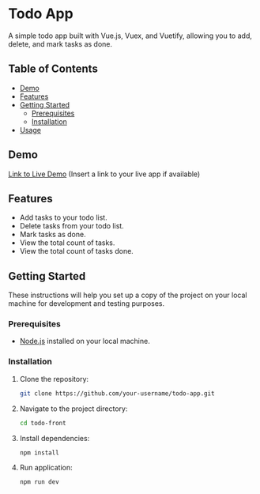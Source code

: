 # Todo App

A simple todo app built with Vue.js, Vuex, and Vuetify, allowing you to add, delete, and mark tasks as done.

## Table of Contents

- [Demo](#demo)
- [Features](#features)
- [Getting Started](#getting-started)
  - [Prerequisites](#prerequisites)
  - [Installation](#installation)
- [Usage](#usage)


## Demo

[Link to Live Demo](https://euphonious-sable-6a05e9.netlify.app/) (Insert a link to your live app if available)


## Features

- Add tasks to your todo list.
- Delete tasks from your todo list.
- Mark tasks as done.
- View the total count of tasks.
- View the total count of tasks done.

## Getting Started

These instructions will help you set up a copy of the project on your local machine for development and testing purposes.

### Prerequisites

- [Node.js](https://nodejs.org/) installed on your local machine.

### Installation

1. Clone the repository:

   ```bash
   git clone https://github.com/your-username/todo-app.git

2. Navigate to the project directory:

   ```bash
   cd todo-front

3. Install dependencies:

   ```bash
   npm install

4. Run application:

   ```bash
   npm run dev
